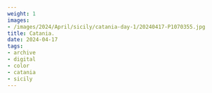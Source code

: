 ```yaml
---
weight: 1
images:
- /images/2024/April/sicily/catania-day-1/20240417-P1070355.jpg
title: Catania.
date: 2024-04-17
tags:
- archive
- digital
- color
- catania
- sicily
---
```


